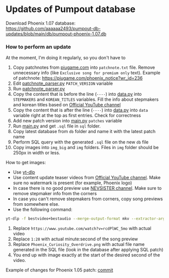 # Updates of Pumpout database

Download Phoenix 1.07 database: https://github.com/aaaaaa2493/pumpout-db-updates/blob/main/db/pumpout-phoenix-1.07.db 

### How to perform an update 
At the moment, I'm doing it regularly, so you don't have to

1. Copy patchnotes from [piugame.com](piugame.com) into `patchnote.txt` file. Remove unnecessary info (like `Exclusive song for premium only` text). Example of patchnote: https://piugame.com/phoenix_notice?wr_id=236
2. Edit [patchnote_parser.py](patchnote_parser.py) `PATCH_VERSION` variable
3. Run [patchnote_parser.py](patchnote_parser.py)
4. Copy the content that is before the line (`----`) into [data.py](data.py) into `STEPMAKERS` and `KOREAN_TITLES` variables. Fill the info about stepmakers and korean titles based on [Official YouTube channel](https://www.youtube.com/@PUMPITUPOfficial)
5. Copy the content that is after the line (`----`) into [data.py](data.py) into `data` variable right at the top as first entries. Check for correctness
6. Add new patch version into [main.py](main.py) `patches` variable
7. Run [main.py](main.py) and get `.sql` file in `sql` folder.
8. Copy latest database from `db` folder and name it with the latest patch name
9. Perform SQL query with the generated `.sql` file on the new `db` file
10. Copy images into `img_big` and `img` folders. Files in `img` folder should be 250px in width or less.

How to get images:
- Use [yt-dlp](https://github.com/yt-dlp/yt-dlp)
- Use content update teaser videos from [Official YouTube channel](https://www.youtube.com/@PUMPITUPOfficial). Make sure no watermark is present (for example, Phoenix logo)
- In case there is no good preview use [NEVSISTER channel](https://www.youtube.com/@NEVSISTER). Make sure to remove stepmaker info from the corners
- In case you can't remove stepmakers from corners, copy song previews from somewhere else.
- Use the following command:
```bash
yt-dlp -f bestvideo+bestaudio --merge-output-format mkv --extractor-args youtube:player_client=android -o 1.mkv https://www.youtube.com/watch?v=rcdPlWC_5mo && ffmpeg -ss 1:28 -i 1.mkv -vframes 1 Phoenix_Curiosity_Overdrive.png && rm 1.mkv
```
1. Replace `https://www.youtube.com/watch?v=rcdPlWC_5mo` with actual video
2. Replace `1:28` with actual minute:second of the song preview
3. Replace `Phoenix_Curiosity_Overdrive.png` with actual file name generated in the SQL file (look in the database after applying SQL patch)
4. You end up with image exactly at the start of the desired second of the video.

Example of changes for Phoenix 1.05 patch: [commit](https://github.com/aaaaaa2493/pumpout-db-updates/commit/345732013181cad314ff54afce22eb6a9c7c78c9)
